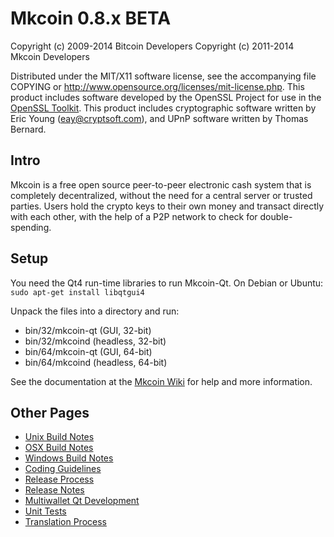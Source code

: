 Mkcoin 0.8.x BETA
====================

Copyright (c) 2009-2014 Bitcoin Developers
Copyright (c) 2011-2014 Mkcoin Developers

Distributed under the MIT/X11 software license, see the accompanying
file COPYING or http://www.opensource.org/licenses/mit-license.php.
This product includes software developed by the OpenSSL Project for use in the [OpenSSL Toolkit](http://www.openssl.org/). This product includes
cryptographic software written by Eric Young ([eay@cryptsoft.com](mailto:eay@cryptsoft.com)), and UPnP software written by Thomas Bernard.


Intro
---------------------
Mkcoin is a free open source peer-to-peer electronic cash system that is
completely decentralized, without the need for a central server or trusted
parties.  Users hold the crypto keys to their own money and transact directly
with each other, with the help of a P2P network to check for double-spending.


Setup
---------------------
You need the Qt4 run-time libraries to run Mkcoin-Qt. On Debian or Ubuntu:
	`sudo apt-get install libqtgui4`

Unpack the files into a directory and run:

- bin/32/mkcoin-qt (GUI, 32-bit)
- bin/32/mkcoind (headless, 32-bit)
- bin/64/mkcoin-qt (GUI, 64-bit)
- bin/64/mkcoind (headless, 64-bit)

See the documentation at the [Mkcoin Wiki](http://mkcoin.info)
for help and more information.


Other Pages
---------------------
- [Unix Build Notes](build-unix.md)
- [OSX Build Notes](build-osx.md)
- [Windows Build Notes](build-msw.md)
- [Coding Guidelines](coding.md)
- [Release Process](release-process.md)
- [Release Notes](release-notes.md)
- [Multiwallet Qt Development](multiwallet-qt.md)
- [Unit Tests](unit-tests.md)
- [Translation Process](translation_process.md)
